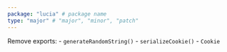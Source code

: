 ```yaml
---
package: "lucia" # package name
type: "major" # "major", "minor", "patch"
---
```


Remove exports:
    - `generateRandomString()`
    - `serializeCookie()`
    - `Cookie`